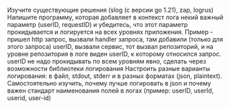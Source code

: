 Изучите существующие решения (slog (с версии go 1.21), zap, logrus)
Напишите программу, которая добавляет в контекст лога некий важный параметр (userID, requestID) и убедитесь, что этот параметр прокидывается и логируется на всех уровнях приложения. Пример - пришел http запрос, вызвали handler запроса, там добавили (только для этого запроса) userID, вызвали сервис, тот вызвал репозиторий, и на уровне репозитория в логе виден userID, к которому относился запрос. userID не надо прокидывать по всем уровням явно, сделать через возможности библиотеки логирования
Настроить разные варианты логирования: в файл, stdout, stderr и в разных форматах (json, plaintext). Самостоятельно изучить, почему лучше логировать в json и почему важен стандарт наименования полей в логах (пример: userID, userId, userid, user-id)